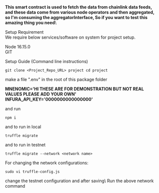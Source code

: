 **This smart contract is used to fetch the data from chainlink data feeds, and these data come from various node operators and then aggregated, so I'm consuming the aggregatorInterface, So if you want to test this amazing thing you need**\

Setup Requirement\
We require below services/software on system for project setup.

Node 16.15.0\
GIT


Setup Guide (Command line instructions)
```
git clone <Project_Repo_URL> project cd project
```

make a file ".env" in the root of this package folder

**MNENOMIC='HI THESE ARE FOR DEMONSTRATION BUT NOT  REAL VALUES PLEASE ADD YOUR OWN'**\
**INFURA_API_KEY='0000000000000000'**

and run 
```
npm i
```
and to run in local

```
truffle migrate
```
and to run in testnet

```
truffle migrate --network <network name>
```
For changing the network configurations:
```
sudo vi truffle-config.js
```
change the testnet configuration and after saving\ Run the above network command
